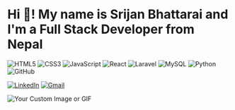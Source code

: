 

# Hi 👋! My name is Srijan Bhattarai and I'm a Full Stack Developer from Nepal
![HTML5](https://img.shields.io/badge/HTML5-E34F26?style=flat&logo=html5&logoColor=white)
![CSS3](https://img.shields.io/badge/CSS3-1572B6?style=flat&logo=css3&logoColor=white)
![JavaScript](https://user-images.githubusercontent.com/74038190/212257454-16e3712e-945a-4ca2-b238-408ad0bf87e6.gif)
![React](https://img.shields.io/badge/React-20232A?style=flat&logo=react&logoColor=61DAFB)
![Laravel](https://img.shields.io/badge/Laravel-FF2D20?style=flat&logo=laravel&logoColor=white)
![MySQL](https://img.shields.io/badge/MySQL-4479A1?style=flat&logo=mysql&logoColor=white)
![Python](https://img.shields.io/badge/Python-3776AB?style=flat&logo=python&logoColor=white)
![GitHub](https://img.shields.io/badge/GitHub-181717?style=flat&logo=github&logoColor=white)
<!-- Add more badges for each skill or tool you want to showcase -->
[![LinkedIn](https://img.shields.io/badge/LinkedIn-0A66C2?style=flat&logo=linkedin&logoColor=white)](https://www.linkedin.com/in/srijan-bhattarai-9a5315285/)
[![Gmail](https://img.shields.io/badge/Gmail-D14836?style=flat&logo=gmail&logoColor=white)](mailto:your-srizenbhattarai@gmail.com)
<!-- Add more social links as needed -->

![Your Custom Image or GIF]()
